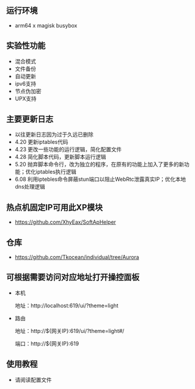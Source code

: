 ## 运行环境
- arm64 x magisk busybox

## 实验性功能

- 混合模式
- 文件备份
- 自动更新
- ipv6支持
- 节点伪加密
- UPX支持

## 主要更新日志

- 以往更新日志因为过于久远已删除
- 4.20 更新iptables代码
- 4.23 更改一些功能的运行逻辑，简化配置文件
- 4.28 简化脚本代码，更新脚本运行逻辑
- 5.20 抛弃脚本命令行，改为独立的程序，在原有的功能上加入了更多的新功能；优化iptables执行逻辑
- 6.08 利用iptebles命令屏蔽stun端口以阻止WebRtc泄露真实IP；优化本地dns处理逻辑

## 热点机固定IP可用此XP模块
- https://github.com/XhyEax/SoftApHelper


## 仓库
- https://github.com/Tkocean/individual/tree/Aurora

## 可根据需要访问对应地址打开操控面板

- 本机

  地址：http://localhost:619/ui/?theme=light

- 路由

  地址：http://${网关IP}:619/ui/?theme=light#/

  端口：http://${网关IP}:619

## 使用教程

- 请阅读配置文件
